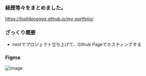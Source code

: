 ### 経歴等々をまとめました。

https://toshikingggg.github.io/my-portfolio/


### ざっくり概要
- nextでプロジェクト立ち上げて、Github Pageでホスティングする

### Figma
![image](https://user-images.githubusercontent.com/69241625/117086375-54cf6400-ad87-11eb-9dcc-93aee1006ef2.png)
